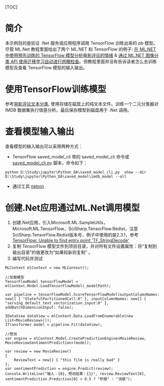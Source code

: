 [TOC]

# 简介

本示例目的是验证 .Net 服务或应用程序调用 TensorFlow 训练出来的 pb 模型。
尽管 ML.Net 教程里面给出了两个 ML.NET 和 TensorFlow 的例子: [在 ML.NET 中使用预先训练的 TensorFlow 模型分析电影评论的情绪](https://learn.microsoft.com/zh-cn/dotnet/machine-learning/tutorials/text-classification-tf) & [通过 ML.NET 图像分类 API 使用迁移学习自动进行肉眼检查](https://learn.microsoft.com/zh-cn/dotnet/machine-learning/tutorials/image-classification-api-transfer-learning)。但教程里面并没有告诉读者怎么去训练模型及查看 TensorFlow 模型的输入输出。

# 使用TensorFlow训练模型

参考[电影评论文本分类](https://github.com/tensorflow/docs-l10n/blob/master/site/zh-cn/tutorials/keras/text_classification.ipynb), 使用存储在磁盘上的纯文本文件。训练一个二元分类器对 IMDB 数据集执行情感分析。最后保存模型到磁盘用于 .Net 调用。

# 查看模型输入输出

查看模型的输入输出可以采用两种方式：
- TensorFlow saved_model_cli 带的 saved_model_cli 命令或 [saved_model_cli.py](https://github.com/tensorflow/tensorflow/blob/c5da7af048611aa29e9382371f0aed5018516cac/tensorflow/python/tools/saved_model_cli.py) 脚本，命令如下：
```
python D:\Study\jupyter\Python_DA\saved_model_cli.py  show --dir D:\Study\jupyter\Python_DA\saved_model\imdb_model --all
```
- 通过工具 [netron](https://github.com/lutzroeder/netron)

# 创建.Net应用通过ML.Net调用模型

1. 创建.Net应用，引入Microsoft.ML.SampleUtils，Microsoft.ML.TensorFlow，SciSharp.TensorFlow.Redist，注意SciSharp.TensorFlow.Redist版本号，例子中使用的是2.3.1，参考[TensorFlow: Unable to find entry point 'TF_StringDecode'](https://github.com/dotnet/machinelearning/issues/6040)
2. 复制 TensorFlow 模型文件到项目目录，并对所有文件设置属性：将“复制到输出目录”的值更改为“如果较新则复制” 。
3. 编写代码并测试
```
MLContext mlContext = new MLContext();

//加载模型
TensorFlowModel tensorFlowModel = mlContext.Model.LoadTensorFlowModel(_modelPath);

var pipeline = tensorFlowModel.ScoreTensorFlowModel(outputColumnNames: new[] { "StatefulPartitionedCall:0" }, inputColumnNames: new[] { "serving_default_text_vectorization_input:0" }, addBatchDimensionInput: false);

IDataView dataView = mlContext.Data.LoadFromEnumerable(new List<MovieReview>());
ITransformer model = pipeline.Fit(dataView);

//预测
var engine = mlContext.Model.CreatePredictionEngine<MovieReview, MovieReviewSentimentPrediction>(model);

var review = new MovieReview()
{
    ReviewText = new[] { "this film is really bad" }
};
var sentimentPrediction = engine.Predict(review);
Console.WriteLine("输入：{0}，预测结果：{1}", review.ReviewText[0], sentimentPrediction.Prediction[0] > 0.5 ? "积极" : "消极");
```
